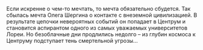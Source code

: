 <!--2016-12-21 21:08:35-->
Если искренне о чем-то мечтать, то мечта обязательно сбудется. Так сбылась мечта Олега Шергина о контакте с внеземной цивилизацией. В результате цепочки невероятных событий он попадает в Центрум и становится аспирантом одного из самых уважаемых университетов Лореи. Но безоблачные дни продлились недолго – из глубин космоса к Центруму подступает тень смертельной угрозы…